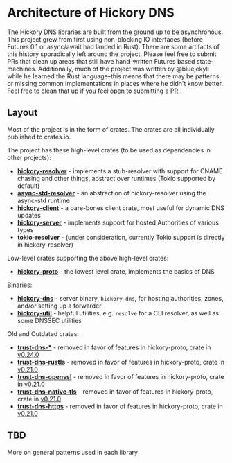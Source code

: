 # Architecture of Hickory DNS

The Hickory DNS libraries are built from the ground up to be asynchronous. This project grew from first using non-blocking IO interfaces (before Futures 0.1 or async/await had landed in Rust). There are some artifacts of this history sporadically left around the project. Please feel free to submit PRs that clean up areas that still have hand-written Futures based state-machines. Additionally, much of the project was written by @bluejekyll while he learned the Rust language–this means that there may be patterns or missing common implementations in places where he didn't know better. Feel free to clean that up if you feel open to submitting a PR.

## Layout

Most of the project is in the form of crates. The crates are all individually published to crates.io.

The project has these high-level crates (to be used as dependencies in other projects):

- **[hickory-resolver](crates/resolver)** - implements a stub-resolver with support for CNAME chasing and other things, abstract over runtimes (Tokio supported by default)
- **[async-std-resolver](crates/async-std-resolver)** - an abstraction of hickory-resolver using the async-std runtime
- **[hickory-client](crates/client)** - a bare-bones client crate, most useful for dynamic DNS updates
- **[hickory-server](crates/server)** - implements support for hosted Authorities of various types
- **tokio-resolver** - (under consideration, currently Tokio support is directly in hickory-resolver)

Low-level crates supporting the above high-level crates:

- **[hickory-proto](crates/proto)** - the lowest level crate, implements the basics of DNS

Binaries:

- **[hickory-dns](bin/)** - server binary, `hickory-dns`, for hosting authorities, zones, and/or setting up a forwarder
- **[hickory-util](util/)** - helpful utilities, e.g. `resolve` for a CLI resolver, as well as some DNSSEC utilities

Old and Outdated crates:

- **[trust-dns-*](https://github.com/bluejekyll/trust-dns/tree/v0.23.1/)** - removed in favor of features in hickory-proto, crate in [v0.24.0](https://github.com/hickory-dns/hickorydns/tree/v0.24.0)
- **[trust-dns-rustls](https://github.com/bluejekyll/trust-dns/tree/v0.21.0/crates/rustls)** - removed in favor of features in hickory-proto, crate in [v0.21.0](https://github.com/hickory-dns/hickorydns/tree/v0.21.0)
- **[trust-dns-openssl](https://github.com/bluejekyll/trust-dns/tree/v0.21.0/crates/openssl)** - removed in favor of features in hickory-proto, crate in [v0.21.0](https://github.com/hickory-dns/trust-dns/tree/v0.21.0)
- **[trust-dns-native-tls](https://github.com/bluejekyll/trust-dns/tree/v0.21.0/crates/native-tls)** - removed in favor of features in hickory-proto, crate in [v0.21.0](https://github.com/hickory-dns/trust-dns/tree/v0.21.0)
- **[trust-dns-https](https://github.com/bluejekyll/trust-dns/tree/v0.21.0/crates/https)** - removed in favor of features in hickory-proto, crate in [v0.21.0](https://github.com/hickory-dns/trust-dns/tree/v0.21.0)

## TBD

More on general patterns used in each library

